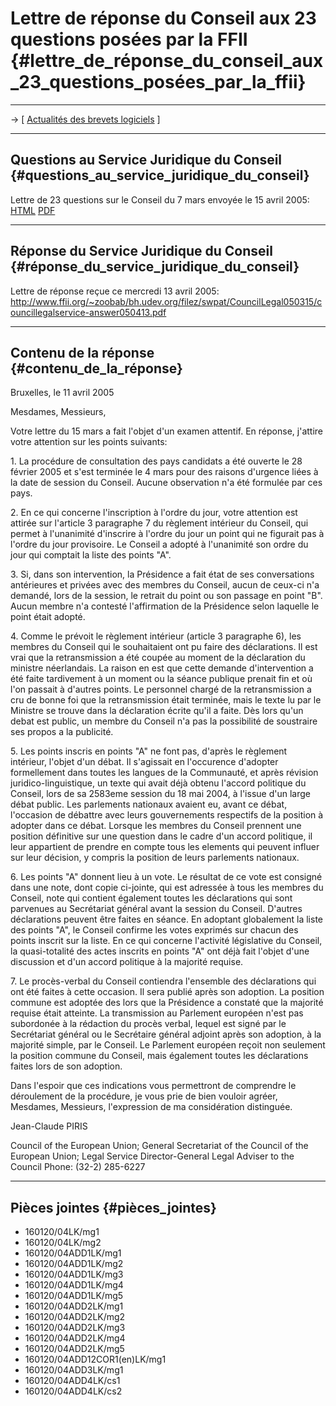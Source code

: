 # Lettre de réponse du Conseil aux 23 questions posées par la FFII {#lettre_de_réponse_du_conseil_aux_23_questions_posées_par_la_ffii}

------------------------------------------------------------------------

-\> \[ [ Actualités des brevets logiciels](SwpatcninoFr "wikilink") \]

------------------------------------------------------------------------

## Questions au Service Juridique du Conseil {#questions_au_service_juridique_du_conseil}

Lettre de 23 questions sur le Conseil du 7 mars envoyée le 15 avril
2005: [HTML](http://wiki.ffii.org/?LtrFfiiCons050308En "wikilink")
[PDF](http://www.ffii.org/~zoobab/bh.udev.org/filez/swpat/CouncilLegal050315/councillegalservice.pdf "wikilink")

------------------------------------------------------------------------

## Réponse du Service Juridique du Conseil {#réponse_du_service_juridique_du_conseil}

Lettre de réponse reçue ce mercredi 13 avril 2005:
<http://www.ffii.org/~zoobab/bh.udev.org/filez/swpat/CouncilLegal050315/councillegalservice-answer050413.pdf>

------------------------------------------------------------------------

## Contenu de la réponse {#contenu_de_la_réponse}

Bruxelles, le 11 avril 2005

Mesdames, Messieurs,

Votre lettre du 15 mars a fait l\'objet d\'un examen attentif. En
réponse, j\'attire votre attention sur les points suivants:

1\. La procédure de consultation des pays candidats a été ouverte le 28
février 2005 et s\'est terminée le 4 mars pour des raisons d\'urgence
liées à la date de session du Conseil. Aucune observation n\'a été
formulée par ces pays.

2\. En ce qui concerne l\'inscription à l\'ordre du jour, votre
attention est attirée sur l\'article 3 paragraphe 7 du règlement
intérieur du Conseil, qui permet à l\'unanimité d\'inscrire à l\'ordre
du jour un point qui ne figurait pas à l\'ordre du jour provisoire. Le
Conseil a adopté à l\'unanimité son ordre du jour qui comptait la liste
des points \"A\".

3\. Si, dans son intervention, la Présidence a fait état de ses
conversations antérieures et privées avec des membres du Conseil, aucun
de ceux-ci n\'a demandé, lors de la session, le retrait du point ou son
passage en point \"B\". Aucun membre n\'a contesté l\'affirmation de la
Présidence selon laquelle le point était adopté.

4\. Comme le prévoit le règlement intérieur (article 3 paragraphe 6),
les membres du Conseil qui le souhaitaient ont pu faire des
déclarations. Il est vrai que la retransmission a été coupée au moment
de la déclaration du ministre néerlandais. La raison en est que cette
demande d\'intervention a été faite tardivement à un moment ou la séance
publique prenait fin et où l\'on passait à d\'autres points. Le
personnel chargé de la retransmission a cru de bonne foi que la
retransmission était terminée, mais le texte lu par le Ministre se
trouve dans la déclaration écrite qu\'il a faite. Dès lors qu\'un debat
est public, un membre du Conseil n\'a pas la possibilité de soustraire
ses propos a la publicité.

5\. Les points inscris en points \"A\" ne font pas, d\'après le
règlement intérieur, l\'objet d\'un débat. Il s\'agissait en
l\'occurence d\'adopter formellement dans toutes les langues de la
Communauté, et après révision juridico-linguistique, un texte qui avait
déjà obtenu l\'accord politique du Conseil, lors de sa 2583eme session
du 18 mai 2004, à l\'issue d\'un large débat public. Les parlements
nationaux avaient eu, avant ce débat, l\'occasion de débattre avec leurs
gouvernements respectifs de la position à adopter dans ce débat. Lorsque
les membres du Conseil prennent une position définitive sur une question
dans le cadre d\'un accord politique, il leur appartient de prendre en
compte tous les elements qui peuvent influer sur leur décision, y
compris la position de leurs parlements nationaux.

6\. Les points \"A\" donnent lieu à un vote. Le résultat de ce vote est
consigné dans une note, dont copie ci-jointe, qui est adressée à tous
les membres du Conseil, note qui contient également toutes les
déclarations qui sont parvenues au Secrétariat général avant la session
du Conseil. D\'autres déclarations peuvent être faites en séance. En
adoptant globalement la liste des points \"A\", le Conseil confirme les
votes exprimés sur chacun des points inscrit sur la liste. En ce qui
concerne l\'activité législative du Conseil, la quasi-totalité des actes
inscrits en points \"A\" ont déjà fait l\'objet d\'une discussion et
d\'un accord politique à la majorité requise.

7\. Le procès-verbal du Conseil contiendra l\'ensemble des déclarations
qui ont été faites à cette occasion. Il sera publié après son adoption.
La position commune est adoptée des lors que la Présidence a constaté
que la majorité requise était atteinte. La transmission au Parlement
européen n\'est pas subordonée à la rédaction du procès verbal, lequel
est signé par le Secrétariat général ou le Secrétaire général adjoint
après son adoption, à la majorité simple, par le Conseil. Le Parlement
européen reçoit non seulement la position commune du Conseil, mais
également toutes les déclarations faites lors de son adoption.

Dans l\'espoir que ces indications vous permettront de comprendre le
déroulement de la procédure, je vous prie de bien vouloir agréer,
Mesdames, Messieurs, l\'expression de ma considération distinguée.

Jean-Claude PIRIS

Council of the European Union; General Secretariat of the Council of the
European Union; Legal Service Director-General Legal Adviser to the
Council Phone: (32-2) 285-6227

------------------------------------------------------------------------

## Pièces jointes {#pièces_jointes}

-   160120/04LK/mg1
-   160120/04LK/mg2
-   160120/04ADD1LK/mg1
-   160120/04ADD1LK/mg2
-   160120/04ADD1LK/mg3
-   160120/04ADD1LK/mg4
-   160120/04ADD1LK/mg5
-   160120/04ADD2LK/mg1
-   160120/04ADD2LK/mg2
-   160120/04ADD2LK/mg3
-   160120/04ADD2LK/mg4
-   160120/04ADD2LK/mg5
-   160120/04ADD12COR1(en)LK/mg1
-   160120/04ADD3LK/mg1
-   160120/04ADD4LK/cs1
-   160120/04ADD4LK/cs2
